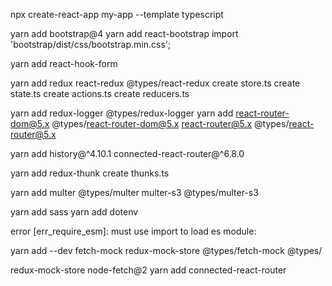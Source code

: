<!-- FRD001 -->
npx create-react-app my-app --template typescript

<!-- FRD002 bottstrap-->
yarn add bootstrap@4
yarn add react-bootstrap
import 'bootstrap/dist/css/bootstrap.min.css';

<!-- FRD003 React Hook Form -->
yarn add react-hook-form

<!-- FRD004 Redux state-->
yarn add redux react-redux @types/react-redux
create store.ts
create state.ts
create actions.ts
create reducers.ts

<!-- FRD006 Router logger -->
yarn add redux-logger @types/redux-logger
yarn add react-router-dom@5.x @types/react-router-dom@5.x react-router@5.x @types/react-router@5.x

yarn add history@^4.10.1 connected-react-router@^6.8.0

<!-- FRD007 Thunk -->
yarn add redux-thunk
create thunks.ts

<!-- Multer -->
yarn add multer @types/multer multer-s3 @types/multer-s3

yarn add sass
yarn add dotenv


error [err_require_esm]: must use import to load es module:

yarn add --dev fetch-mock redux-mock-store @types/fetch-mock @types/

redux-mock-store node-fetch@2
yarn add connected-react-router
